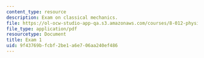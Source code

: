 ```yaml
---
content_type: resource
description: Exam on classical mechanics.
file: https://ol-ocw-studio-app-qa.s3.amazonaws.com/courses/8-012-physics-i-classical-mechanics-fall-2008/9f43769bfcbf2be1a6e706aa240ef486_exam1.pdf
file_type: application/pdf
resourcetype: Document
title: Exam 1
uid: 9f43769b-fcbf-2be1-a6e7-06aa240ef486
---
```

